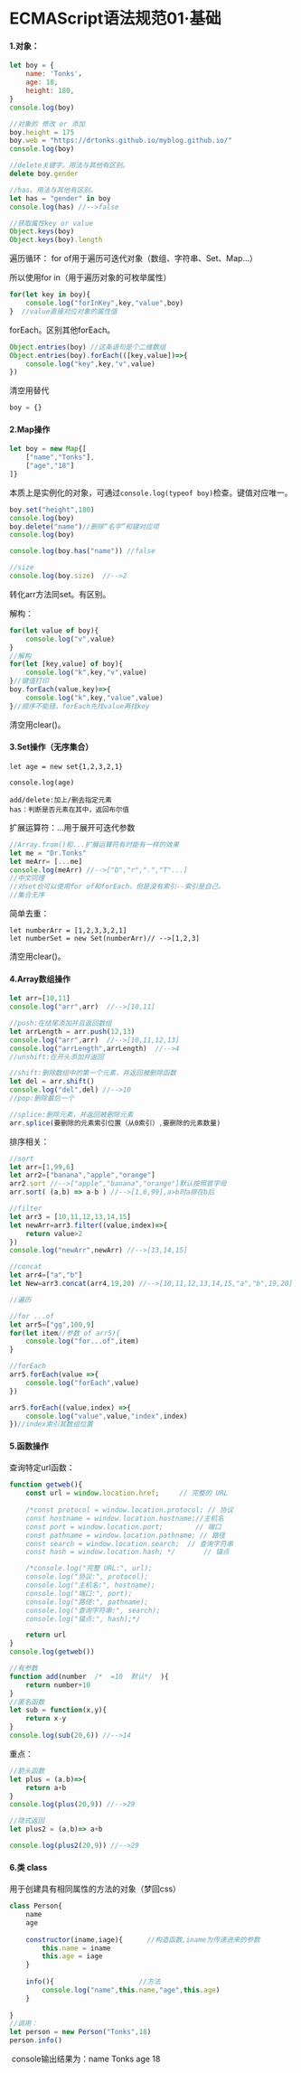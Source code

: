
# ECMAScript语法规范01·基础

#### 1.对象：

```js
let boy = {
	name: 'Tonks'，
	age: 18,
	height: 180,
}
console.log(boy)

//对象的 修改 or 添加
boy.height = 175
boy.web = "https://drtonks.github.io/myblog.github.io/"
console.log(boy)

//delete关键字。用法与其他有区别。
delete boy.gender

//has。用法与其他有区别。
let has = "gender" in boy
console.log(has) //-->false

//获取属性key or value
Object.keys(boy)
Object.keys(boy).length
```

遍历循环：
for of用于遍历可迭代对象（数组、字符串、Set、Map...）

所以使用for in（用于遍历对象的可枚举属性）

```js
for(let key in boy){
	console.log("forInKey",key,"value",boy)
}  //value直接对应对象的属性值
```

forEach。区别其他forEach。

```js
Object.entries(boy) //这条语句是个二维数组
Object.entries(boy).forEach(([key,value])=>{
	console.log("key",key,"v",value)
})
```

清空用替代

```js
boy = {}
```



#### 2.Map操作

```js
let boy = new Map{[
	["name","Tonks"],
	["age","18"]
]}
```

​	本质上是实例化的对象，可通过`console.log(typeof boy)`检查。键值对应唯一。

```js
boy.set("height",180)
console.log(boy) 
boy.delete("name")//删除“名字”和键对应项
console.log(boy) 

console.log(boy.has("name")) //false

//size
console.log(boy.size)  //-->2
```

转化arr方法同set。有区别。

解构：

```js
for(let value of boy){
	console.log("v",value)
}
//解构
for(let [key,value] of boy){
	console.log("k",key,"v",value)
}//键值打印
boy.forEach(value,key)=>{
	console.log("k",key,"value",value)
}//顺序不能错，forEach先找value再找key
```

清空用clear()。

#### 3.Set操作（无序集合）

```
let age = new set{1,2,3,2,1}
```

```
console.log(age)
```



```
add/delete:加上/删去指定元素
has：判断是否元素在其中，返回布尔值
```

扩展运算符：...用于展开可迭代参数

```js
//Array.from()和...扩展运算符有时能有一样的效果
let me = "Dr.Tonks"
let meArr= [...me]
console.log(meArr) //-->["D","r",".","T"...]
//中文同理
//对set也可以使用for of和forEach，但是没有索引--索引是自己。
//集合无序
```

简单去重：

```
let numberArr = [1,2,3,3,2,1]
let numberSet = new Set(numberArr)// -->[1,2,3]
```

清空用clear()。

#### 4.Array数组操作

```js
let arr=[10,11]
console.log("arr",arr)  //-->[10,11]

//push:在结尾添加并且返回数组
let arrLength = arr.push(12,13)
console.log("arr",arr)  //-->[10,11,12,13]
console.log("arrLength",arrLength)  //-->4
//unshift:在开头添加并返回

//shift:删除数组中的第一个元素，并返回被删除函数
let del = arr.shift()
console.log("del",del) //-->10
//pop:删除最后一个

//splice:删除元素，并返回被删除元素
arr.splice(要删除的元素索引位置（从0索引）,要删除的元素数量)

```

排序相关：

```js
//sort
let arr=[1,99,6]
let arr2=["banana","apple","orange"]
arr2.sort //-->["apple","banana","orange"]默认按照首字母
arr.sort( (a,b) => a-b ) //-->[1,6,99],a>b时a排在b后

//filter
let arr3 = [10,11,12,13,14,15]
let newArr=arr3.filter((value,index)=>{
	return value>2
})
console.log("newArr",newArr) //-->[13,14,15]

//concat
let arr4=["a","b"]
let New=arr3.concat(arr4,19,20) //-->[10,11,12,13,14,15,"a","b",19,20]

```

```js
//遍历

//for ...of
let arr5=["gg",100,9]
for(let item//参数 of arr5){
	console.log("for...of",item)
}

//forEach
arr5.forEach(value =>{
	console.log("forEach",value)
})

arr5.forEach((value,index) =>{
	console.log("value",value,"index",index)
})//index索引其数组位置
```



#### 5.函数操作

查询特定url函数：

```js
function getweb(){
	const url = window.location.href;     // 完整的 URL
	
	/*const protocol = window.location.protocol; // 协议
	const hostname = window.location.hostname;//主机名
	const port = window.location.port;        // 端口
	const pathname = window.location.pathname; // 路径
	const search = window.location.search;  // 查询字符串
	const hash = window.location.hash; */       // 锚点

	/*console.log("完整 URL:", url);
	console.log("协议:", protocol);
	console.log("主机名:", hostname);
	console.log("端口:", port);
	console.log("路径:", pathname);
	console.log("查询字符串:", search);
	console.log("锚点:", hash);*/

	return url
}
console.log(getweb())
```

```js
//有参数
function add(number  /*  =10  默认*/  ){
	return number+10
}
//匿名函数
let sub = function(x,y){
	return x-y
}
console.log(sub(20,6)) //-->14
```

重点：

```js
//箭头函数
let plus = (a,b)=>{
	return a+b
}
console.log(plus(20,9)) //-->29

//隐式返回
let plus2 = (a,b)=> a+b

console.log(plus2(20,9)) //-->29
```



#### 6.类 class

用于创建具有相同属性的方法的对象（梦回css）

```js
class Person{
	name
	age
	
	constructor(iname,iage){      //构造函数,iname为传递进来的参数
		this.name = iname
		this.age = iage
	}
	
	info(){						//方法
		console.log("name",this.name,"age",this.age)
	}
	
}
//调用：
let person = new Person("Tonks",18)
person.info()
```

​	console输出结果为：name Tonks age 18